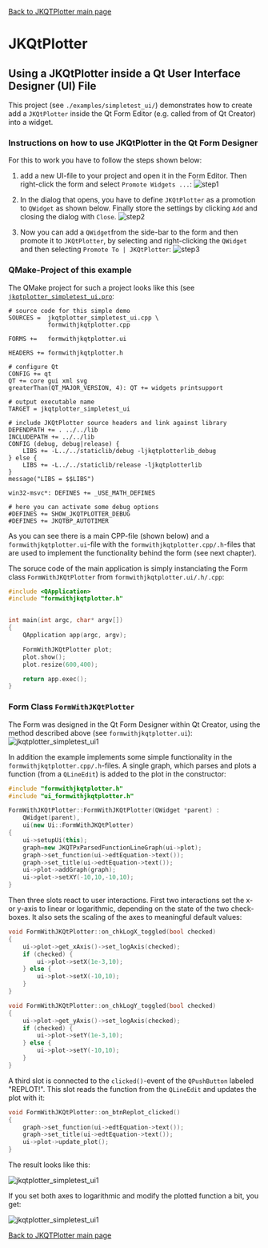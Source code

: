 [Back to JKQTPlotter main page](https://github.com/jkriege2/JKQtPlotter/)

# JKQtPlotter

## Using a JKQtPlotter inside a Qt User Interface Designer (UI) File
This project (see `./examples/simpletest_ui/`) demonstrates how to create add a `JKQtPlotter` inside the Qt Form Editor (e.g. called from of Qt Creator) into a widget. 

### Instructions on how to use JKQtPlotter in the Qt Form Designer

For this to work you have to follow the steps shown below:

1. add a new UI-file to your project and open it in the Form Editor. Then right-click the form and select `Promote Widgets ...`:
   ![step1](https://raw.githubusercontent.com/jkriege2/JKQtPlotter/master/doc/images/uidesigner_step1.png)

2. In the dialog that opens, you have to define `JKQtPlotter` as a promotion to `QWidget` as shown below. Finally store the settings by clicking `Add` and closing the dialog with `Close`.
   ![step2](https://raw.githubusercontent.com/jkriege2/JKQtPlotter/master/doc/images/uidesigner_step2.png)

3. Now you can add a `QWidget`from the side-bar to the form and then promote it to `JKQtPlotter`, by selecting and right-clicking the `QWidget` and then selecting `Promote To | JKQtPlotter`:
   ![step3](https://raw.githubusercontent.com/jkriege2/JKQtPlotter/master/doc/images/uidesigner_step3.png)
   
   
   
### QMake-Project of this example

The QMake project for such a project looks like this (see [`jkqtplotter_simpletest_ui.pro`](https://github.com/jkriege2/JKQtPlotter/blob/master/examples/simpletest_ui/jkqtplotter_simpletest_ui.pro):
```qmake
# source code for this simple demo
SOURCES =  jkqtplotter_simpletest_ui.cpp \
           formwithjkqtplotter.cpp

FORMS +=   formwithjkqtplotter.ui

HEADERS += formwithjkqtplotter.h

# configure Qt
CONFIG += qt
QT += core gui xml svg
greaterThan(QT_MAJOR_VERSION, 4): QT += widgets printsupport

# output executable name
TARGET = jkqtplotter_simpletest_ui

# include JKQtPlotter source headers and link against library
DEPENDPATH += . ../../lib
INCLUDEPATH += ../../lib
CONFIG (debug, debug|release) {
    LIBS += -L../../staticlib/debug -ljkqtplotterlib_debug
} else {
    LIBS += -L../../staticlib/release -ljkqtplotterlib
}
message("LIBS = $$LIBS")

win32-msvc*: DEFINES += _USE_MATH_DEFINES

# here you can activate some debug options
#DEFINES += SHOW_JKQTPLOTTER_DEBUG
#DEFINES += JKQTBP_AUTOTIMER
```

As you can see there is a main CPP-file (shown below) and a `formwithjkqtplotter.ui`-file with the `formwithjkqtplotter.cpp/.h`-files that are used to implement the functionality behind the form (see next chapter).

The soruce code of the main application is simply instanciating the Form class `FormWithJKQtPlotter` from `formwithjkqtplotter.ui/.h/.cpp`:
```c++
#include <QApplication>
#include "formwithjkqtplotter.h"


int main(int argc, char* argv[])
{
    QApplication app(argc, argv);

    FormWithJKQtPlotter plot;
    plot.show();
    plot.resize(600,400);

    return app.exec();
}
```

### Form Class `FormWithJKQtPlotter`

The Form was designed in the Qt Form Designer within Qt Creator, using the method described above (see `formwithjkqtplotter.ui`):
![jkqtplotter_simpletest_ui1](https://raw.githubusercontent.com/jkriege2/JKQtPlotter/master/screenshots/jkqtplotter_simpletest_ui_widget.png)

In addition the example implements some simple functionality in the `formwithjkqtplotter.cpp/.h`-files. A single graph, which parses and plots a function (from a `QLineEdit`) is added to the plot in the constructor:
```c++
#include "formwithjkqtplotter.h"
#include "ui_formwithjkqtplotter.h"

FormWithJKQtPlotter::FormWithJKQtPlotter(QWidget *parent) :
    QWidget(parent),
    ui(new Ui::FormWithJKQtPlotter)
{
    ui->setupUi(this);
    graph=new JKQTPxParsedFunctionLineGraph(ui->plot);
    graph->set_function(ui->edtEquation->text());
    graph->set_title(ui->edtEquation->text());
    ui->plot->addGraph(graph);
    ui->plot->setXY(-10,10,-10,10);
}
```

Then three slots react to user interactions. First two interactions set the x- or y-axis to linear or logarithmic, depending on the state of the two check-boxes. It also sets the scaling of the axes to meaningful default values:
```c++
void FormWithJKQtPlotter::on_chkLogX_toggled(bool checked)
{
    ui->plot->get_xAxis()->set_logAxis(checked);
    if (checked) {
        ui->plot->setX(1e-3,10);
    } else {
        ui->plot->setX(-10,10);
    }
}

void FormWithJKQtPlotter::on_chkLogY_toggled(bool checked)
{
    ui->plot->get_yAxis()->set_logAxis(checked);
    if (checked) {
        ui->plot->setY(1e-3,10);
    } else {
        ui->plot->setY(-10,10);
    }
}
```

A third slot is connected to the `clicked()`-event of the `QPushButton` labeled "REPLOT!". This slot reads the function from the `QLineEdit` and updates the plot with it:
```c++
void FormWithJKQtPlotter::on_btnReplot_clicked()
{
    graph->set_function(ui->edtEquation->text());
    graph->set_title(ui->edtEquation->text());
    ui->plot->update_plot();
}
```


The result looks like this:

![jkqtplotter_simpletest_ui1](https://raw.githubusercontent.com/jkriege2/JKQtPlotter/master/screenshots/jkqtplotter_simpletest_ui.png)

If you set both axes to logarithmic and modify the plotted function a bit, you get:

![jkqtplotter_simpletest_ui1](https://raw.githubusercontent.com/jkriege2/JKQtPlotter/master/screenshots/jkqtplotter_simpletest_ui_loglog.png)



[Back to JKQTPlotter main page](https://github.com/jkriege2/JKQtPlotter/)